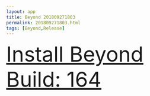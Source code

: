 ```yaml
---
layout: app
title: Beyond 201809271803
permalink: 201809271803.html
tags: [Beyond,Release]
---
```

<div class="pure-g">
    <div class="pure-u-1-1" style="font-size: 4em">
        <a class="pure-button-primary" href="itms-services://?action=download-manifest&url=https%3A%2F%2Flitsungyisigono.github.io%2FTestScript%2Fmanifests%2F201809271803.plist"><i class="fa fa-download" aria-hidden="true"></i>Install Beyond Build: 164</a>
    </div>
</div>